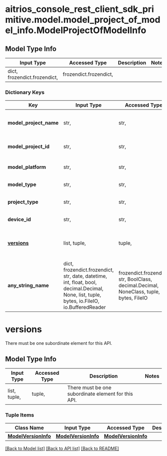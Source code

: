 # aitrios_console_rest_client_sdk_primitive.model.model_project_of_model_info.ModelProjectOfModelInfo

## Model Type Info
Input Type | Accessed Type | Description | Notes
------------ | ------------- | ------------- | -------------
dict, frozendict.frozendict,  | frozendict.frozendict,  |  | 

### Dictionary Keys
Key | Input Type | Accessed Type | Description | Notes
------------ | ------------- | ------------- | ------------- | -------------
**model_project_name** | str,  | str,  | Set the model project name. | [optional] 
**model_project_id** | str,  | str,  | Set the model project ID. | [optional] 
**model_platform** | str,  | str,  | Set the model platform. | [optional] 
**model_type** | str,  | str,  | Set the model type. | [optional] 
**project_type** | str,  | str,  | Set the project type. | [optional] 
**device_id** | str,  | str,  | Set the device ID | [optional] 
**[versions](#versions)** | list, tuple,  | tuple,  | There must be one subordinate element for this API. | [optional] 
**any_string_name** | dict, frozendict.frozendict, str, date, datetime, int, float, bool, decimal.Decimal, None, list, tuple, bytes, io.FileIO, io.BufferedReader | frozendict.frozendict, str, BoolClass, decimal.Decimal, NoneClass, tuple, bytes, FileIO | any string name can be used but the value must be the correct type | [optional]

# versions

There must be one subordinate element for this API.

## Model Type Info
Input Type | Accessed Type | Description | Notes
------------ | ------------- | ------------- | -------------
list, tuple,  | tuple,  | There must be one subordinate element for this API. | 

### Tuple Items
Class Name | Input Type | Accessed Type | Description | Notes
------------- | ------------- | ------------- | ------------- | -------------
[**ModelVersionInfo**](ModelVersionInfo.md) | [**ModelVersionInfo**](ModelVersionInfo.md) | [**ModelVersionInfo**](ModelVersionInfo.md) |  | 

[[Back to Model list]](../../README.md#documentation-for-models) [[Back to API list]](../../README.md#documentation-for-api-endpoints) [[Back to README]](../../README.md)


